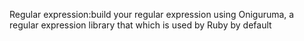 Regular expression:build your regular expression using Oniguruma, a regular expression library that which is used by Ruby by default

